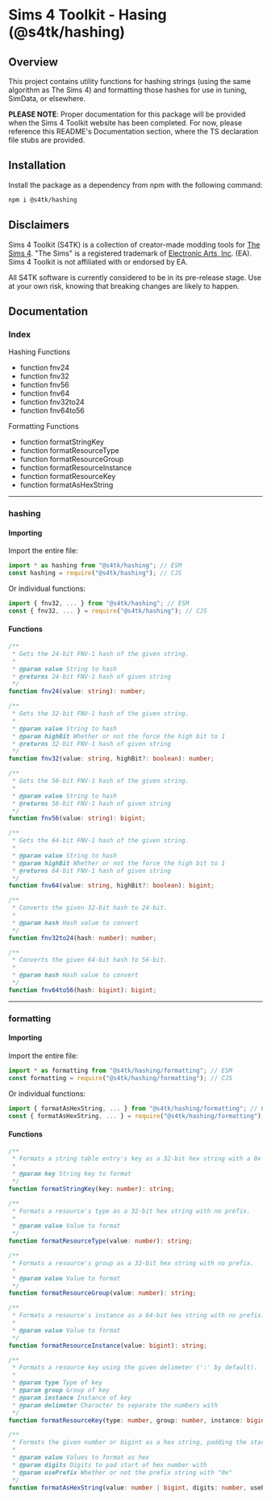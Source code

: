 # Sims 4 Toolkit - Hasing (@s4tk/hashing)

## Overview

This project contains utility functions for hashing strings (using the same algorithm as The Sims 4) and formatting those hashes for use in tuning, SimData, or elsewhere.

**PLEASE NOTE**: Proper documentation for this package will be provided when the Sims 4 Toolkit website has been completed. For now, please reference this README's Documentation section, where the TS declaration file stubs are provided.

## Installation

Install the package as a dependency from npm with the following command:

```sh
npm i @s4tk/hashing
```

## Disclaimers

Sims 4 Toolkit (S4TK) is a collection of creator-made modding tools for [The Sims 4](https://www.ea.com/games/the-sims). "The Sims" is a registered trademark of [Electronic Arts, Inc](https://www.ea.com/). (EA). Sims 4 Toolkit is not affiliated with or endorsed by EA.

All S4TK software is currently considered to be in its pre-release stage. Use at your own risk, knowing that breaking changes are likely to happen.

## Documentation

### Index

Hashing Functions
- function fnv24
- function fnv32
- function fnv56
- function fnv64
- function fnv32to24
- function fnv64to56

Formatting Functions
- function formatStringKey
- function formatResourceType
- function formatResourceGroup
- function formatResourceInstance
- function formatResourceKey
- function formatAsHexString

---

### hashing

#### Importing

Import the entire file:

```ts
import * as hashing from "@s4tk/hashing"; // ESM
const hashing = require("@s4tk/hashing"); // CJS
```

Or individual functions:

```ts
import { fnv32, ... } from "@s4tk/hashing"; // ESM
const { fnv32, ... } = require("@s4tk/hashing"); // CJS
```

#### Functions

```ts
/**
 * Gets the 24-bit FNV-1 hash of the given string.
 *
 * @param value String to hash
 * @returns 24-bit FNV-1 hash of given string
 */
function fnv24(value: string): number;
```

```ts
/**
 * Gets the 32-bit FNV-1 hash of the given string.
 *
 * @param value String to hash
 * @param highBit Whether or not the force the high bit to 1
 * @returns 32-bit FNV-1 hash of given string
 */
function fnv32(value: string, highBit?: boolean): number;
```

```ts
/**
 * Gets the 56-bit FNV-1 hash of the given string.
 *
 * @param value String to hash
 * @returns 56-bit FNV-1 hash of given string
 */
function fnv56(value: string): bigint;
```

```ts
/**
 * Gets the 64-bit FNV-1 hash of the given string.
 *
 * @param value String to hash
 * @param highBit Whether or not the force the high bit to 1
 * @returns 64-bit FNV-1 hash of given string
 */
function fnv64(value: string, highBit?: boolean): bigint;
```

```ts
/**
 * Converts the given 32-bit hash to 24-bit.
 *
 * @param hash Hash value to convert
 */
function fnv32to24(hash: number): number;
```

```ts
/**
 * Converts the given 64-bit hash to 56-bit.
 *
 * @param hash Hash value to convert
 */
function fnv64to56(hash: bigint): bigint;
```

---

### formatting

#### Importing

Import the entire file:

```ts
import * as formatting from "@s4tk/hashing/formatting"; // ESM
const formatting = require("@s4tk/hashing/formatting"); // CJS
```

Or individual functions:

```ts
import { formatAsHexString, ... } from "@s4tk/hashing/formatting"; // ESM
const { formatAsHexString, ... } = require("@s4tk/hashing/formatting"); // CJS
```

#### Functions

```ts
/**
 * Formats a string table entry's key as a 32-bit hex string with a 0x prefix.
 *
 * @param key String key to format
 */
function formatStringKey(key: number): string;
```

```ts
/**
 * Formats a resource's type as a 32-bit hex string with no prefix.
 *
 * @param value Value to format
 */
function formatResourceType(value: number): string;
```

```ts
/**
 * Formats a resource's group as a 32-bit hex string with no prefix.
 *
 * @param value Value to format
 */
function formatResourceGroup(value: number): string;
```

```ts
/**
 * Formats a resource's instance as a 64-bit hex string with no prefix.
 *
 * @param value Value to format
 */
function formatResourceInstance(value: bigint): string;
```

```ts
/**
 * Formats a resource key using the given delimeter (':' by default).
 * 
 * @param type Type of key
 * @param group Group of key
 * @param instance Instance of key
 * @param delimeter Character to separate the numbers with
 */
function formatResourceKey(type: number, group: number, instance: bigint, delimeter?: string): string;
```

```ts
/**
 * Formats the given number or bigint as a hex string, padding the start with zeros to match the number of given digits, with or without a "0x" prefix.
 *
 * @param value Values to format as hex
 * @param digits Digits to pad start of hex number with
 * @param usePrefix Whether or not the prefix string with "0x"
 */
function formatAsHexString(value: number | bigint, digits: number, usePrefix?: boolean): string;
```
